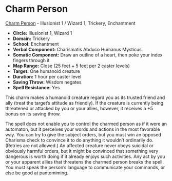 # Charm Person

[Charm Person](/Magic/C/CharmPerson.md) - Illusionist 1 / Wizard 1, Trickery, Enchantment

- **Circle:** Illusionist 1, Wizard 1
- **Domain:** Trickery
- **School:** Enchantment
- **Verbal Component:** Charismatis Abduco Humanus Mysticus
- **Somatic Component:** Draw an outline of a heart, then poke your index fingers through it
- **Map Range:** Close (25 feet + 5 feet per 2 caster levels)
- **Target:** One humanoid creature
- **Duration:** 1 hour per caster level
- **Saving Throw:** Wisdom negates
- **Spell Resistance:** Yes

This charm makes a humanoid creature regard you as its trusted friend and ally (treat the target’s attitude as friendly). If the creature is currently being threatened or attacked by you or your allies, however, it receives a +5 bonus on its saving throw.

The spell does not enable you to control the charmed person as if it were an automaton, but it perceives your words and actions in the most favorable way. You can try to give the subject orders, but you must win an opposed Charisma check to convince it to do anything it wouldn’t ordinarily do. (Retries are not allowed.) An affected creature never obeys suicidal or obviously harmful orders, but it might be convinced that something very dangerous is worth doing if it already enjoys such activities. Any act by you or your apparent allies that threatens the charmed person breaks the spell. You must speak the person’s language to communicate your commands, or else be good at pantomiming.
